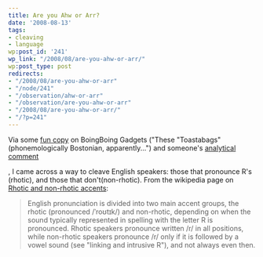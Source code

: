 ```yaml
---
title: Are you Ahw or Arr?
date: '2008-08-13'
tags:
- cleaving
- language
wp:post_id: '241'
wp_link: "/2008/08/are-you-ahw-or-arr/"
wp:post_type: post
redirects:
- "/2008/08/are-you-ahw-or-arr"
- "/node/241"
- "/observation/ahw-or-arr"
- "/observation/are-you-ahw-or-arr"
- "/2008/08/are-you-ahw-or-arr/"
- "/?p=241"
---
```


Via some [fun copy](http://gadgets.boingboing.net/2008/08/12/toastabags-grill-che.html) on BoingBoing Gadgets ("These "Toastabags" (phonemologically Bostonian, apparently...") and someone's [analytical comment](http://gadgets.boingboing.net/2008/08/12/toastabags-grill-che.html#comment-258382)

, I came across a way to cleave English speakers: those that pronounce R's (rhotic), and those that don't(non-rhotic). From the wikipedia page on [Rhotic and non-rhotic accents](http://en.wikipedia.org/wiki/Rhotic_and_non-rhotic_accents):

>

> English pronunciation is divided into two main accent groups, the rhotic (pronounced /ˈroʊtɪk/) and non-rhotic, depending on when the sound typically represented in spelling with the letter R is pronounced. Rhotic speakers pronounce written /r/ in all positions, while non-rhotic speakers pronounce /r/ only if it is followed by a vowel sound (see "linking and intrusive R"), and not always even then.

